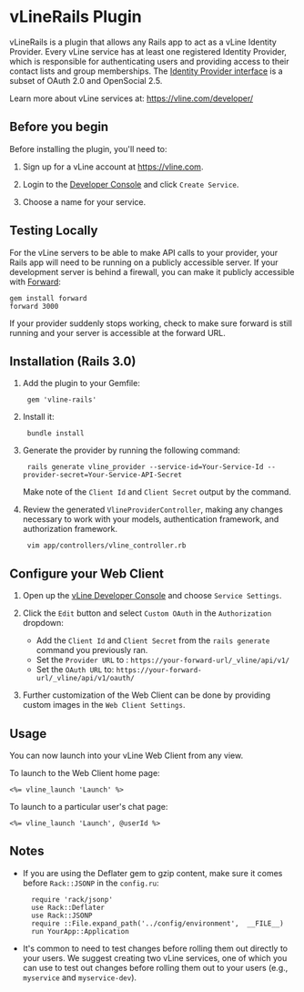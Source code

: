 # vLineRails Plugin

vLineRails is a plugin that allows any Rails app to act as a vLine Identity Provider. Every vLine service
has at least one registered Identity Provider, which is responsible for authenticating users and providing access to their
contact lists and group memberships. The [Identity Provider interface](https://vline.com/developer/docs/identity_providers)
is a subset of OAuth 2.0 and OpenSocial 2.5.

Learn more about vLine services at: https://vline.com/developer/

## Before you begin

Before installing the plugin, you'll need to:

1. Sign up for a vLine account at https://vline.com.

2. Login to the [Developer Console](https://vline.com/developer/) and click `Create Service`.

3. Choose a name for your service.

## Testing Locally

For the vLine servers to be able to make API calls to your provider, your Rails app will need to be running on a
publicly accessible server. If your development server is behind a firewall, you can make it publicly accessible
with [Forward](http://forwardhq.com):

    gem install forward
    forward 3000

If your provider suddenly stops working, check to make sure forward is still running and
your server is accessible at the forward URL.

## Installation (Rails 3.0)

1. Add the plugin to your Gemfile:

        gem 'vline-rails'

1. Install it:

        bundle install

1. Generate the provider by running the following command:

        rails generate vline_provider --service-id=Your-Service-Id --provider-secret=Your-Service-API-Secret
    
    Make note of the `Client Id` and `Client Secret` output by the command.

1. Review the generated `VlineProviderController`, making any changes necessary to work with your models,
authentication framework, and authorization framework.

        vim app/controllers/vline_controller.rb

## Configure your Web Client

1. Open up the [vLine Developer Console](https://vline.com/developer/) and choose `Service Settings`.

1. Click the `Edit` button and select `Custom OAuth` in the `Authorization` dropdown:
    * Add the `Client Id` and `Client Secret` from the `rails generate` command you previously ran.
    * Set the `Provider URL` to : `https://your-forward-url/_vline/api/v1/`
    * Set the `OAuth URL` to: `https://your-forward-url/_vline/api/v1/oauth/`

1. Further customization of the Web Client can be done by providing custom images in the `Web Client Settings`.

## Usage

You can now launch into your vLine Web Client from any view.

To launch to the Web Client home page:

    <%= vline_launch 'Launch' %>

To launch to a particular user's chat page:

    <%= vline_launch 'Launch', @userId %>

## Notes

* If you are using the Deflater gem to gzip content, make sure it comes before `Rack::JSONP` in the `config.ru`:

        require 'rack/jsonp'
        use Rack::Deflater
        use Rack::JSONP
        require ::File.expand_path('../config/environment',  __FILE__)
        run YourApp::Application

* It's common to need to test changes before rolling them out directly to your users. We suggest creating two vLine
services, one of which you can use to test out changes before rolling them out to your users (e.g.,
`myservice` and `myservice-dev`).
